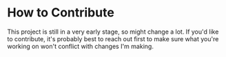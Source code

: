 # How to Contribute

This project is still in a very early stage, so might change a lot. If you'd like to contribute,
it's probably best to reach out first to make sure what you're working on won't conflict with
changes I'm making.
